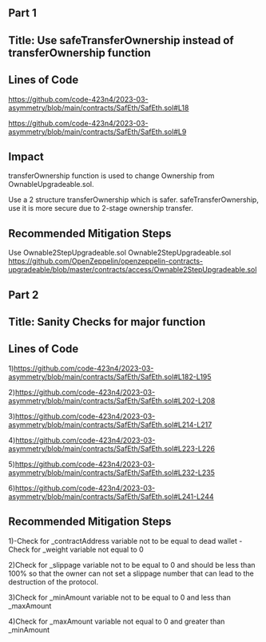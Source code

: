 ## Part 1

## Title: Use safeTransferOwnership instead of transferOwnership function

## Lines of Code

https://github.com/code-423n4/2023-03-asymmetry/blob/main/contracts/SafEth/SafEth.sol#L18

https://github.com/code-423n4/2023-03-asymmetry/blob/main/contracts/SafEth/SafEth.sol#L9

## Impact

transferOwnership function is used to change Ownership from OwnableUpgradeable.sol.

Use a 2 structure transferOwnership which is safer.
safeTransferOwnership, use it is more secure due to 2-stage ownership transfer.

## Recommended Mitigation Steps
Use Ownable2StepUpgradeable.sol
Ownable2StepUpgradeable.sol https://github.com/OpenZeppelin/openzeppelin-contracts-upgradeable/blob/master/contracts/access/Ownable2StepUpgradeable.sol

## Part 2

## Title: Sanity Checks for major function

## Lines of Code

1)https://github.com/code-423n4/2023-03-asymmetry/blob/main/contracts/SafEth/SafEth.sol#L182-L195

2)https://github.com/code-423n4/2023-03-asymmetry/blob/main/contracts/SafEth/SafEth.sol#L202-L208

3)https://github.com/code-423n4/2023-03-asymmetry/blob/main/contracts/SafEth/SafEth.sol#L214-L217

4)https://github.com/code-423n4/2023-03-asymmetry/blob/main/contracts/SafEth/SafEth.sol#L223-L226

5)https://github.com/code-423n4/2023-03-asymmetry/blob/main/contracts/SafEth/SafEth.sol#L232-L235

6)https://github.com/code-423n4/2023-03-asymmetry/blob/main/contracts/SafEth/SafEth.sol#L241-L244

## Recommended Mitigation Steps

1)-Check for _contractAddress variable not to be equal to dead wallet
   -Check for _weight variable not equal to 0

2)Check for _slippage variable not to be equal to 0 and should be less than 100% so that the owner can not set a slippage number that can lead to the destruction of the protocol.

3)Check for _minAmount variable not to be equal to 0 and less than _maxAmount

4)Check for _maxAmount variable not equal to 0 and greater than _minAmount
